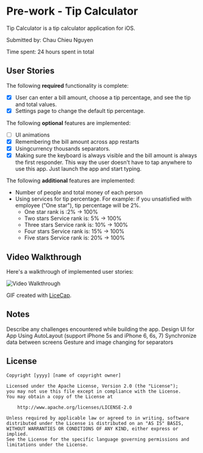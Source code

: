 # Pre-work - Tip Calculator

Tip Calculator is a tip calculator application for iOS.

Submitted by: Chau Chieu Nguyen

Time spent: 24 hours spent in total

## User Stories

The following **required** functionality is complete:

* [x] User can enter a bill amount, choose a tip percentage, and see the tip and total values.
* [x] Settings page to change the default tip percentage.

The following **optional** features are implemented:
* [ ] UI animations
* [x] Remembering the bill amount across app restarts
* [x] Usingcurrency thousands separators.
* [x] Making sure the keyboard is always visible and the bill amount is always the first responder. This way the user doesn't have to tap anywhere to use this app. Just launch the app and start typing.

The following **additional** features are implemented:

- Number of people and total money of each person
- Using services for tip percentage. For example: if you unsatisfied with employee ("One star"), tip percentage will be 2%. 
    * One star rank is :2% -> 100%
    * Two stars Service rank is: 5% -> 100%
    * Three stars Service rank is: 10% -> 100%
    * Four stars Service rank is: 15% -> 100%
    * Five stars Service rank is: 20% -> 100%

## Video Walkthrough 

Here's a walkthrough of implemented user stories:

<img src='http://i.imgur.com/URnc9aR.gif' title='Nguyens Tip Calculator Walkthrough' width='' alt='Video Walkthrough' />

GIF created with [LiceCap](http://www.cockos.com/licecap/).

## Notes

Describe any challenges encountered while building the app.
	Design UI for App
	Using AutoLayout (support iPhone 5s and iPhone 6, 6s, 7)
	Synchronize data between screens
	Gesture and image changing for separators

## License

    Copyright [yyyy] [name of copyright owner]

    Licensed under the Apache License, Version 2.0 (the "License");
    you may not use this file except in compliance with the License.
    You may obtain a copy of the License at

        http://www.apache.org/licenses/LICENSE-2.0

    Unless required by applicable law or agreed to in writing, software
    distributed under the License is distributed on an "AS IS" BASIS,
    WITHOUT WARRANTIES OR CONDITIONS OF ANY KIND, either express or implied.
    See the License for the specific language governing permissions and
    limitations under the License.